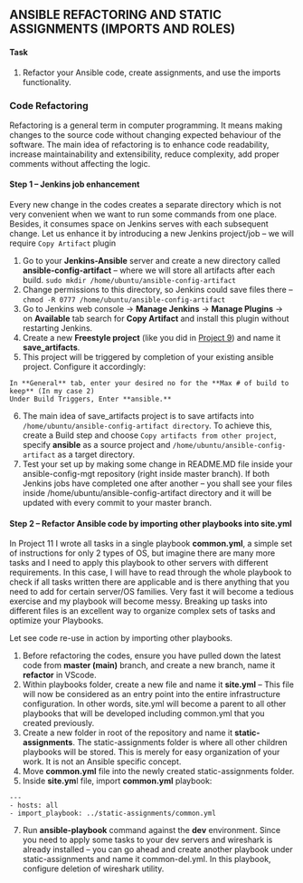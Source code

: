 ## ANSIBLE REFACTORING AND STATIC ASSIGNMENTS (IMPORTS AND ROLES)

#### Task
1. Refactor your Ansible code, create assignments, and use the imports functionality.


### Code Refactoring
Refactoring is a general term in computer programming. It means making changes to the source code without changing expected 
behaviour of the software. The main idea of refactoring is to enhance code readability, increase maintainability and extensibility, 
reduce complexity, add proper comments without affecting the logic.

#### Step 1 – Jenkins job enhancement
Every new change in the codes creates a separate directory which is not very convenient when we want to run some commands from one place. 
Besides, it consumes space on Jenkins serves with each subsequent change. Let us enhance it by introducing a new Jenkins project/job – we 
will require `Copy Artifact` plugin

1. Go to your **Jenkins-Ansible** server and create a new directory called **ansible-config-artifact** – where we will store all artifacts after each build.
`sudo mkdir /home/ubuntu/ansible-config-artifact`
2. Change permissions to this directory, so Jenkins could save files there – `chmod -R 0777 /home/ubuntu/ansible-config-artifact`
3. Go to Jenkins web console -> **Manage Jenkins** -> **Manage Plugins** -> on **Available** tab search for **Copy Artifact** and install this plugin without 
restarting Jenkins.
4. Create a new **Freestyle project** (like you did in [Project 9](https://github.com/cynthia-okoduwa/DevOps-projects/blob/main/Project9.md)) and name it 
**save_artifacts**.
5. This project will be triggered by completion of your existing ansible project. Configure it accordingly:
  ```
  In **General** tab, enter your desired no for the **Max # of build to keep** (In my case 2)
  Under Build Triggers, Enter **ansible.**
  ```
6. The main idea of save_artifacts project is to save artifacts into `/home/ubuntu/ansible-config-artifact directory`. To achieve this, create a Build 
step and choose `Copy artifacts from other project`, specify **ansible** as a source project and `/home/ubuntu/ansible-config-artifact` as a target directory.
7. Test your set up by making some change in README.MD file inside your ansible-config-mgt repository (right inside master branch).
If both Jenkins jobs have completed one after another – you shall see your files inside /home/ubuntu/ansible-config-artifact directory and it will be updated 
with every commit to your master branch.

#### Step 2 – Refactor Ansible code by importing other playbooks into site.yml
In Project 11 I wrote all tasks in a single playbook **common.yml**, a simple set of instructions for only 2 types of OS, but imagine there are many more tasks 
and I need to apply this playbook to other servers with different requirements. In this case, I will have to read through the whole playbook to check if all tasks 
written there are applicable and is there anything that you need to add for certain server/OS families. Very fast it will become a tedious exercise and my playbook 
will become messy.
Breaking up tasks into different files is an excellent way to organize complex sets of tasks and optimize your Playbooks.

Let see code re-use in action by importing other playbooks.
1. Before refactoring the codes, ensure you have pulled down the latest code from **master (main)** branch, and create a new branch, name it **refactor** in VScode.
2. Within playbooks folder, create a new file and name it **site.yml** – This file will now be considered as an entry point into the entire infrastructure 
configuration. In other words, site.yml will become a parent to all other playbooks that will be developed including common.yml that you created previously.
3. Create a new folder in root of the repository and name it **static-assignments**. The static-assignments folder is where all other children playbooks will be 
stored. This is merely for easy organization of your work. It is not an Ansible specific concept.
4. Move **common.yml** file into the newly created static-assignments folder.
5. Inside **site.ym**l file, import **common.yml** playbook:
```
---
- hosts: all
- import_playbook: ../static-assignments/common.yml
```
7. Run **ansible-playbook** command against the **dev** environment. Since you need to apply some tasks to your dev servers and wireshark is already 
installed – you can go ahead and create another playbook under static-assignments and name it common-del.yml. In this playbook, configure deletion of wireshark utility.


